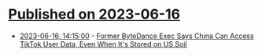# [Published on 2023-06-16](index.md)

* [2023-06-16, 14:15:00](https://soylentnews.org/article.pl?sid=23/06/15/1226254&from=rss) - [Former ByteDance Exec Says China Can Access TikTok User Data, Even When It's Stored on US Soil](https://soylentnews.org/article.pl?sid=23/06/15/1226254&from=rss)
